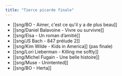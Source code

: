 ```yaml
---
title: "Tierce picarde finale"
---
```


- [[sng/BO - Aimer, c'est ce qu'il y a de plus beau]]
- [[sng/Daniel Balavoine - Vivre ou survivre]]
- [[sng/Elsa - Un roman d’amitié]]
- [[sng/JS Bach - 847 prélude 2]]
- [[sng/Kim Wilde - Kids in America]] (pas finale)
- [[sng/Lori Lieberman - Killing me softly]]
- [[sng/Michel Fugain - Une belle histoire]]
- [[sng/Muse - Unintented]]
- [[sng/BO - Herta]]
